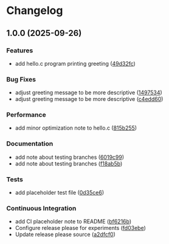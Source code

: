 # Changelog

## 1.0.0 (2025-09-26)


### Features

* add hello.c program printing greeting ([49d32fc](https://github.com/euripedesrocha/rp_test/commit/49d32fc0cce8581395812ba920920442a5a6ca1f))


### Bug Fixes

* adjust greeting message to be more descriptive ([1497534](https://github.com/euripedesrocha/rp_test/commit/1497534934aab923509f830f47e1b58fd280613a))
* adjust greeting message to be more descriptive ([c4edd60](https://github.com/euripedesrocha/rp_test/commit/c4edd60185d0e3bfc7c44cf365079fbf3fc316a9))


### Performance

* add minor optimization note to hello.c ([815b255](https://github.com/euripedesrocha/rp_test/commit/815b255e3b2ad099e35a7cc221e9f071ae285097))


### Documentation

* add note about testing branches ([6019c99](https://github.com/euripedesrocha/rp_test/commit/6019c9944f19d5307b1f5d39fb98815ed60129a2))
* add note about testing branches ([f18ab5b](https://github.com/euripedesrocha/rp_test/commit/f18ab5b955659bd2d5232002e1874400530f7e76))


### Tests

* add placeholder test file ([0d35ce6](https://github.com/euripedesrocha/rp_test/commit/0d35ce658ebb9c0915c4f24160d9822611ebd1cf))


### Continuous Integration

* add CI placeholder note to README ([bf6216b](https://github.com/euripedesrocha/rp_test/commit/bf6216b6718a2fb8a22359249021c4bcee3bebaf))
* Configure release please for experiments ([fd03ebe](https://github.com/euripedesrocha/rp_test/commit/fd03ebee0db21dbec95c9b530e570c8b8dad04fa))
* Update release please source ([a2dfcf0](https://github.com/euripedesrocha/rp_test/commit/a2dfcf091c90d2968e52e21b5c37c1e3a8c5f451))
